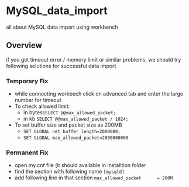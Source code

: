 # MySQL_data_import
all about MySQL data import using workbench
## Overview
if you get timeout error / memory limit or similar problems, we should try following solutions for successful data import
### Temporary Fix
* while connecting workbech click on advanced tab and enter the large number for timeout
* To check allowed limit:
  * in bytes```SELECT @@max_allowed_packet;```
  * in kb ```SELECT @@max_allowed_packet / 1024;```
* To set buffer size and packet size as 200MB
  * ```SET GLOBAL net_buffer_length=2000000;```
  * ```SET GLOBAL max_allowed_packet=2000000000```
### Permanent Fix
* open my.cnf file (it should available in installtion folder
* find the section with following name ```[mysqld]```
* add following line in that section ```max_allowed_packet      = 200M```
